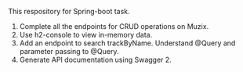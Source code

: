 This respository for Spring-boot task.

1. Complete all the endpoints for CRUD operations on Muzix.
2. Use h2-console to view in-memory data.
3. Add an endpoint to search trackByName. Understand @Query and parameter passing to @Query.
4. Generate API documentation using Swagger 2.
